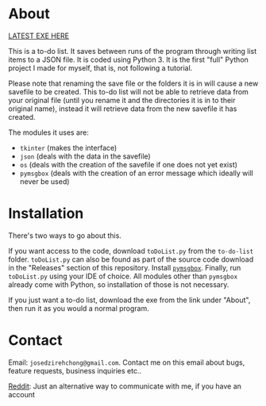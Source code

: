 # About

[LATEST EXE HERE](https://github.com/JoseDzirehChong/to-do-list/releases/tag/v0.1.0)

This is a to-do list. It saves between runs of the program through writing list items to a JSON file. It is coded using Python 3. It is the first "full" Python project I made for myself, that is, not following a tutorial.

Please note that renaming the save file or the folders it is in will cause a new savefile to be created. This to-do list will not be able to retrieve data from your original file (until you rename it and the directories it is in to their original name), instead it will retrieve data from the new savefile it has created. 

The modules it uses are:

- `tkinter` (makes the interface)
- `json` (deals with the data in the savefile)
- `os` (deals with the creation of the savefile if one does not yet exist)
- `pymsgbox` (deals with the creation of an error message which ideally will never be used)

# Installation

There's two ways to go about this.

If you want access to the code, download `toDoList.py` from the `to-do-list` folder. `toDoList.py` can also be found as part of the source code download in the "Releases" section of this repository. Install [`pymsgbox`](http://pymsgbox.readthedocs.io/en/latest/basics.html). Finally, run `toDoList.py` using your IDE of choice. All modules other than `pymsgbox` already come with Python, so installation of those is not necessary.

If you just want a to-do list, download the exe from the link under "About", then run it as you would a normal program.

# Contact

Email: `josedzirehchong@gmail.com`. Contact me on this email about bugs, feature requests, business inquiries etc..

[Reddit](https://www.reddit.com/user/JoseDzirehChong): Just an alternative way to communicate with me, if you have an account
